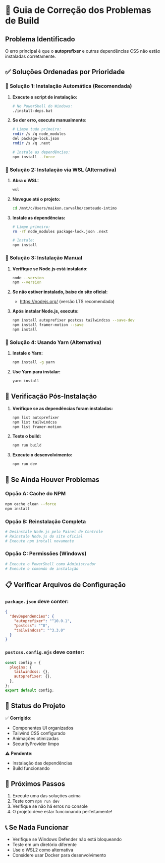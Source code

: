 # 🚨 Guia de Correção dos Problemas de Build

## Problema Identificado
O erro principal é que o **autoprefixer** e outras dependências CSS não estão instaladas corretamente.

## ✅ Soluções Ordenadas por Prioridade

### 🎯 **Solução 1: Instalação Automática (Recomendada)**

1. **Execute o script de instalação:**
   ```bash
   # No PowerShell do Windows:
   ./install-deps.bat
   ```

2. **Se der erro, execute manualmente:**
   ```bash
   # Limpe tudo primeiro:
   rmdir /s /q node_modules
   del package-lock.json
   rmdir /s /q .next
   
   # Instale as dependências:
   npm install --force
   ```

### 🎯 **Solução 2: Instalação via WSL (Alternativa)**

1. **Abra o WSL:**
   ```bash
   wsl
   ```

2. **Navegue até o projeto:**
   ```bash
   cd /mnt/c/Users/maikon.carvalho/conteudo-intimo
   ```

3. **Instale as dependências:**
   ```bash
   # Limpe primeiro:
   rm -rf node_modules package-lock.json .next
   
   # Instale:
   npm install
   ```

### 🎯 **Solução 3: Instalação Manual**

1. **Verifique se Node.js está instalado:**
   ```bash
   node --version
   npm --version
   ```

2. **Se não estiver instalado, baixe do site oficial:**
   - https://nodejs.org/ (versão LTS recomendada)

3. **Após instalar Node.js, execute:**
   ```bash
   npm install autoprefixer postcss tailwindcss --save-dev
   npm install framer-motion --save
   npm install
   ```

### 🎯 **Solução 4: Usando Yarn (Alternativa)**

1. **Instale o Yarn:**
   ```bash
   npm install -g yarn
   ```

2. **Use Yarn para instalar:**
   ```bash
   yarn install
   ```

## 🔧 **Verificação Pós-Instalação**

1. **Verifique se as dependências foram instaladas:**
   ```bash
   npm list autoprefixer
   npm list tailwindcss
   npm list framer-motion
   ```

2. **Teste o build:**
   ```bash
   npm run build
   ```

3. **Execute o desenvolvimento:**
   ```bash
   npm run dev
   ```

## 🚨 **Se Ainda Houver Problemas**

### Opção A: Cache do NPM
```bash
npm cache clean --force
npm install
```

### Opção B: Reinstalação Completa
```bash
# Desinstale Node.js pelo Painel de Controle
# Reinstale Node.js do site oficial
# Execute npm install novamente
```

### Opção C: Permissões (Windows)
```bash
# Execute o PowerShell como Administrador
# Execute o comando de instalação
```

## 📋 **Verificar Arquivos de Configuração**

### `package.json` deve conter:
```json
{
  "devDependencies": {
    "autoprefixer": "^10.0.1",
    "postcss": "^8",
    "tailwindcss": "^3.3.0"
  }
}
```

### `postcss.config.mjs` deve conter:
```javascript
const config = {
  plugins: {
    tailwindcss: {},
    autoprefixer: {},
  },
};
export default config;
```

## 🎯 **Status do Projeto**

✅ **Corrigido:**
- Componentes UI organizados
- Tailwind CSS configurado
- Animações otimizadas
- SecurityProvider limpo

⚠️ **Pendente:**
- Instalação das dependências
- Build funcionando

## 🚀 **Próximos Passos**

1. Execute uma das soluções acima
2. Teste com `npm run dev`
3. Verifique se não há erros no console
4. O projeto deve estar funcionando perfeitamente!

## 📞 **Se Nada Funcionar**

- Verifique se Windows Defender não está bloqueando
- Teste em um diretório diferente
- Use o WSL2 como alternativa
- Considere usar Docker para desenvolvimento 